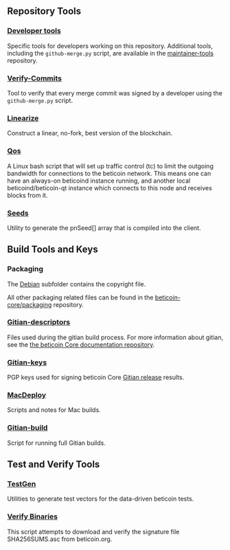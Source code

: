 Repository Tools
---------------------

### [Developer tools](/contrib/devtools) ###
Specific tools for developers working on this repository.
Additional tools, including the `github-merge.py` script, are available in the [maintainer-tools](https://github.com/beticoin-core/beticoin-maintainer-tools) repository.

### [Verify-Commits](/contrib/verify-commits) ###
Tool to verify that every merge commit was signed by a developer using the `github-merge.py` script.

### [Linearize](/contrib/linearize) ###
Construct a linear, no-fork, best version of the blockchain.

### [Qos](/contrib/qos) ###

A Linux bash script that will set up traffic control (tc) to limit the outgoing bandwidth for connections to the beticoin network. This means one can have an always-on beticoind instance running, and another local beticoind/beticoin-qt instance which connects to this node and receives blocks from it.

### [Seeds](/contrib/seeds) ###
Utility to generate the pnSeed[] array that is compiled into the client.

Build Tools and Keys
---------------------

### Packaging ###
The [Debian](/contrib/debian) subfolder contains the copyright file.

All other packaging related files can be found in the [beticoin-core/packaging](https://github.com/beticoin-core/packaging) repository.

### [Gitian-descriptors](/contrib/gitian-descriptors) ###
Files used during the gitian build process. For more information about gitian, see the [the beticoin Core documentation repository](https://github.com/beticoin-core/docs).

### [Gitian-keys](/contrib/gitian-keys)
PGP keys used for signing beticoin Core [Gitian release](/doc/release-process.md) results.

### [MacDeploy](/contrib/macdeploy) ###
Scripts and notes for Mac builds.

### [Gitian-build](/contrib/gitian-build.py) ###
Script for running full Gitian builds.

Test and Verify Tools
---------------------

### [TestGen](/contrib/testgen) ###
Utilities to generate test vectors for the data-driven beticoin tests.

### [Verify Binaries](/contrib/verifybinaries) ###
This script attempts to download and verify the signature file SHA256SUMS.asc from beticoin.org.
